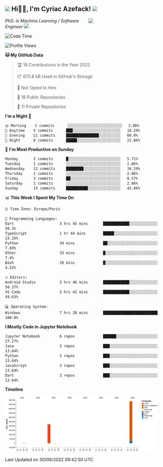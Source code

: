 <h2><img src="https://emojis.slackmojis.com/emojis/images/1531849430/4246/blob-sunglasses.gif?1531849430" width="30"/> Hi🙏🏻, I'm Cyriac Azefack! <img src="https://media.giphy.com/media/12oufCB0MyZ1Go/giphy.gif" width="50"></h2>
<img align='right' src="https://media.giphy.com/media/M9gbBd9nbDrOTu1Mqx/giphy.gif" width="230">

<p><em>PhD. in Machine Learning / Software Engineer
</a><img src="https://media.giphy.com/media/WUlplcMpOCEmTGBtBW/giphy.gif" width="30"> 
</em></p>


<!--START_SECTION:waka-->
![Code Time](http://img.shields.io/badge/Code%20Time-9%20hrs%2042%20mins-blue)

![Profile Views](http://img.shields.io/badge/Profile%20Views-111-blue)

**🐱 My GitHub Data** 

> 🏆 18 Contributions in the Year 2022
 > 
> 📦 675.8 kB Used in GitHub's Storage 
 > 
> 🚫 Not Opted to Hire
 > 
> 📜 18 Public Repositories 
 > 
> 🔑 11 Private Repositories  
 > 
**I'm a Night 🦉** 

```text
🌞 Morning    1 commits      ░░░░░░░░░░░░░░░░░░░░░░░░░   2.86% 
🌆 Daytime    5 commits      ███░░░░░░░░░░░░░░░░░░░░░░   14.29% 
🌃 Evening    21 commits     ███████████████░░░░░░░░░░   60.0% 
🌙 Night      8 commits      █████░░░░░░░░░░░░░░░░░░░░   22.86%

```
📅 **I'm Most Productive on Sunday** 

```text
Monday       2 commits      █░░░░░░░░░░░░░░░░░░░░░░░░   5.71% 
Tuesday      1 commits      ░░░░░░░░░░░░░░░░░░░░░░░░░   2.86% 
Wednesday    12 commits     ████████░░░░░░░░░░░░░░░░░   34.29% 
Thursday     1 commits      ░░░░░░░░░░░░░░░░░░░░░░░░░   2.86% 
Friday       3 commits      ██░░░░░░░░░░░░░░░░░░░░░░░   8.57% 
Saturday     1 commits      ░░░░░░░░░░░░░░░░░░░░░░░░░   2.86% 
Sunday       15 commits     ██████████░░░░░░░░░░░░░░░   42.86%

```


📊 **This Week I Spent My Time On** 

```text
⌚︎ Time Zone: Europe/Paris

💬 Programming Languages: 
Dart                     3 hrs 45 mins       ████████████░░░░░░░░░░░░░   50.3% 
TypeScript               1 hr 44 mins        █████░░░░░░░░░░░░░░░░░░░░   23.35% 
Python                   34 mins             ██░░░░░░░░░░░░░░░░░░░░░░░   7.69% 
Other                    33 mins             █░░░░░░░░░░░░░░░░░░░░░░░░   7.4% 
Bash                     20 mins             █░░░░░░░░░░░░░░░░░░░░░░░░   4.52%

🔥 Editors: 
Android Studio           3 hrs 46 mins       ████████████░░░░░░░░░░░░░   50.37% 
VS Code                  3 hrs 42 mins       ████████████░░░░░░░░░░░░░   49.63%

💻 Operating System: 
Windows                  7 hrs 28 mins       █████████████████████████   100.0%

```

**I Mostly Code in Jupyter Notebook** 

```text
Jupyter Notebook         6 repos             ██████░░░░░░░░░░░░░░░░░░░   27.27% 
Java                     3 repos             ███░░░░░░░░░░░░░░░░░░░░░░   13.64% 
Python                   3 repos             ███░░░░░░░░░░░░░░░░░░░░░░   13.64% 
JavaScript               3 repos             ███░░░░░░░░░░░░░░░░░░░░░░   13.64% 
Dart                     3 repos             ███░░░░░░░░░░░░░░░░░░░░░░   13.64%

```


**Timeline**

![Chart not found](https://raw.githubusercontent.com/CyriacAzefack/CyriacAzefack/main/charts/bar_graph.png) 


 Last Updated on 30/06/2022 09:42:50 UTC
<!--END_SECTION:waka-->
